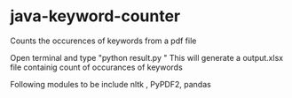 # java-keyword-counter
Counts the occurences of keywords from a pdf file

Open terminal and type 
 "python result.py "
This will generate a output.xlsx file containig count of occurances of keywords

Following modules to be include
nltk , 
PyPDF2,
pandas
